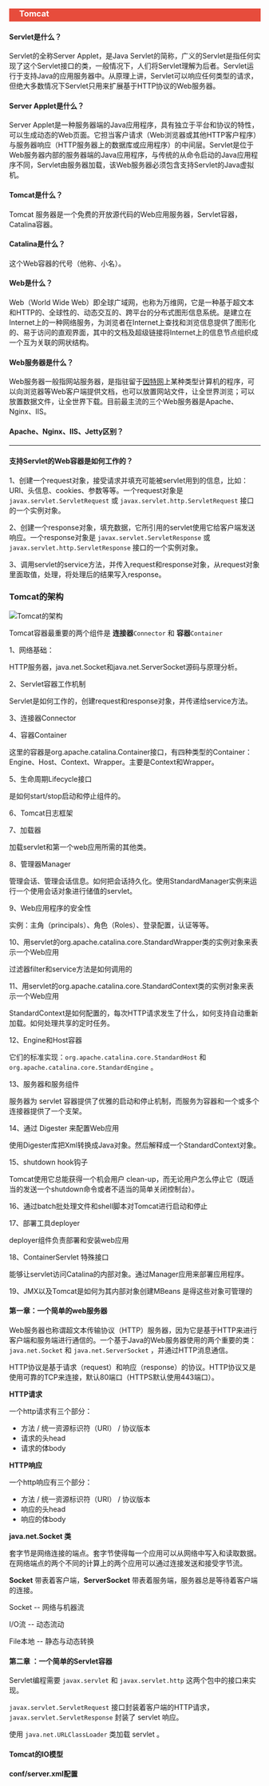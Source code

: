 <h3 style="padding-bottom:6px; padding-left:20px; color:#ffffff; background-color:#E74C3C;">Tomcat</h3>

#### Servlet是什么？

Servlet的全称Server Applet，是Java Servlet的简称，广义的Servlet是指任何实现了这个Servlet接口的类，一般情况下，人们将Servlet理解为后者。Servlet运行于支持Java的应用服务器中。从原理上讲，Servlet可以响应任何类型的请求，但绝大多数情况下Servlet只用来扩展基于HTTP协议的Web服务器。

#### Server Applet是什么？

Server Applet是一种服务器端的Java应用程序，具有独立于平台和协议的特性，可以生成动态的Web页面。它担当客户请求（Web浏览器或其他HTTP客户程序）与服务器响应（HTTP服务器上的数据库或应用程序）的中间层。Servlet是位于Web服务器内部的服务器端的Java应用程序，与传统的从命令启动的Java应用程序不同，Servlet由服务器加载，该Web服务器必须包含支持Servlet的Java虚拟机。

#### Tomcat是什么？

Tomcat 服务器是一个免费的开放源代码的Web应用服务器，Servlet容器，Catalina容器。

#### Catalina是什么？

这个Web容器的代号（他称、小名）。

#### Web是什么？

Web（World Wide Web）即全球广域网，也称为万维网，它是一种基于超文本和HTTP的、全球性的、动态交互的、跨平台的分布式图形信息系统。是建立在Internet上的一种网络服务，为浏览者在Internet上查找和浏览信息提供了图形化的、易于访问的直观界面，其中的文档及超级链接将Internet上的信息节点组织成一个互为关联的网状结构。

#### Web服务器是什么？

Web服务器一般指网站服务器，是指驻留于[因特网](https://baike.baidu.com/item/%E5%9B%A0%E7%89%B9%E7%BD%91/114119)上某种类型计算机的程序，可以向浏览器等Web客户端提供文档，也可以放置网站文件，让全世界浏览；可以放置数据文件，让全世界下载。目前最主流的三个Web服务器是Apache、Nginx、IIS。



#### Apache、Nginx、IIS、Jetty区别？





---

#### 支持Servlet的Web容器是如何工作的？

1、创建一个request对象，接受请求并填充可能被servlet用到的信息，比如：URI、头信息、cookies、参数等等。一个request对象是 `javax.servlet.ServletRequest` 或 `javax.servlet.http.ServletRequest` 接口的一个实例对象。

2、创建一个response对象，填充数据，它所引用的servlet使用它给客户端发送响应。一个response对象是 `javax.servlet.ServletResponse`  或 `javax.servlet.http.ServletResponse` 接口的一个实例对象。 

3、调用servlet的service方法，并传入request和response对象，从request对象里面取值，处理，将处理后的结果写入response。



### Tomcat的架构

![Tomcat的架构]()

Tomcat容器最重要的两个组件是 **连接器**`Connector` 和 **容器**`Container` 



1、网络基础：

HTTP服务器，java.net.Socket和java.net.ServerSocket源码与原理分析。

2、Servlet容器工作机制

Servlet是如何工作的，创建request和response对象，并传递给service方法。

3、连接器Connector

4、容器Container

这里的容器是org.apache.catalina.Container接口，有四种类型的Container：Engine、Host、Context、Wrapper。主要是Context和Wrapper。

5、生命周期Lifecycle接口

是如何start/stop启动和停止组件的。

6、Tomcat日志框架

7、加载器

加载servlet和第一个web应用所需的其他类。

8、管理器Manager

管理会话、管理会话信息。如何把会话持久化。使用StandardManager实例来运行一个使用会话对象进行储值的servlet。

9、Web应用程序的安全性

实例：主角（principals）、角色（Roles）、登录配置，认证等等。

10、用servlet的org.apache.catalina.core.StandardWrapper类的实例对象来表示一个Web应用

过滤器filter和service方法是如何调用的

11、用servlet的org.apache.catalina.core.StandardContext类的实例对象来表示一个Web应用

StandardContext是如何配置的，每次HTTP请求发生了什么，如何支持自动重新加载。如何处理共享的定时任务。

12、Engine和Host容器

它们的标准实现：`org.apache.catalina.core.StandardHost` 和 `org.apache.catalina.core.StandardEngine` 。

13、服务器和服务组件

服务器为 servlet 容器提供了优雅的启动和停止机制，而服务为容器和一个或多个连接器提供了一个支架。

14、通过 Digester 来配置Web应用

使用Digester库把Xml转换成Java对象。然后解释成一个StandardContext对象。

15、shutdown hook钩子

Tomcat使用它总能获得一个机会用户 clean-up，而无论用户怎么停止它（既适当的发送一个shutdown命令或者不适当的简单关闭控制台）。

16、通过batch批处理文件和shell脚本对Tomcat进行启动和停止

17、部署工具deployer

deployer组件负责部署和安装web应用

18、ContainerServlet 特殊接口

能够让servlet访问Catalina的内部对象。通过Manager应用来部署应用程序。

19、JMX以及Tomcat是如何为其内部对象创建MBeans 是得这些对象可管理的



#### 第一章：一个简单的web服务器

Web服务器也称谓超文本传输协议（HTTP）服务器，因为它是基于HTTP来进行客户端和服务端进行通信的。一个基于Java的Web服务器使用的两个重要的类：`java.net.Socket` 和 `java.net.ServerSocket` ，并通过HTTP消息通信。

HTTP协议是基于请求（request）和响应（response）的协议。HTTP协议又是使用可靠的TCP来连接，默认80端口（HTTPS默认使用443端口）。

**HTTP请求**

一个http请求有三个部分：

- 方法 / 统一资源标识符（URI） / 协议版本
- 请求的头head
- 请求的体body

**HTTP响应**

一个http响应有三个部分：

- 方法 / 统一资源标识符（URI） / 协议版本
- 响应的头head
- 响应的体body



**java.net.Socket 类**

套字节是网络连接的端点。套字节使得每一个应用可以从网络中写入和读取数据。在网络端点的两个不同的计算上的两个应用可以通过连接发送和接受字节流。

**Socket** 带表着客户端，**ServerSocket** 带表着服务端，服务器总是等待着客户端的连接。

Socket -- 网络与机器流

I/O流 -- 动态流动

File本地 -- 静态与动态转换



#### 第二章 ：一个简单的Servlet容器

Servlet编程需要 `javax.servlet` 和 `javax.servlet.http` 这两个包中的接口来实现。

`javax.servlet.ServletRequest` 接口封装着客户端的HTTP请求，`javax.servlet.ServletResponse` 封装了 servlet 响应。

使用 `java.net.URLClassLoader` 类加载 servlet 。









#### Tomcat的IO模型





#### conf/server.xml配置